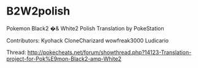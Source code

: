 B2W2polish
=======

Pokemon Black2 �& White2 Polish Translation by PokeStation

Contributors:
Kyohack
CloneCharizard
wowfreak3000
Ludicario

Thread: http://pokecheats.net/forum/showthread.php?14123-Translation-project-for-Pok%E9mon-Black2-amp-White2